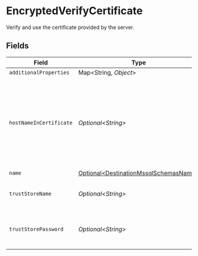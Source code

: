 # EncryptedVerifyCertificate

Verify and use the certificate provided by the server.


## Fields

| Field                                                                                                                 | Type                                                                                                                  | Required                                                                                                              | Description                                                                                                           |
| --------------------------------------------------------------------------------------------------------------------- | --------------------------------------------------------------------------------------------------------------------- | --------------------------------------------------------------------------------------------------------------------- | --------------------------------------------------------------------------------------------------------------------- |
| `additionalProperties`                                                                                                | Map\<String, *Object*>                                                                                                | :heavy_minus_sign:                                                                                                    | N/A                                                                                                                   |
| `hostNameInCertificate`                                                                                               | *Optional\<String>*                                                                                                   | :heavy_minus_sign:                                                                                                    | Specifies the host name of the server. The value of this property must match the subject property of the certificate. |
| `name`                                                                                                                | [Optional\<DestinationMssqlSchemasName>](../../models/shared/DestinationMssqlSchemasName.md)                          | :heavy_minus_sign:                                                                                                    | N/A                                                                                                                   |
| `trustStoreName`                                                                                                      | *Optional\<String>*                                                                                                   | :heavy_minus_sign:                                                                                                    | Specifies the name of the trust store.                                                                                |
| `trustStorePassword`                                                                                                  | *Optional\<String>*                                                                                                   | :heavy_minus_sign:                                                                                                    | Specifies the password of the trust store.                                                                            |